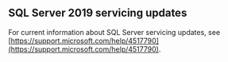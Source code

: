 ## SQL Server 2019 servicing updates

For current information about SQL Server servicing updates, see [https://support.microsoft.com/help/4517790](https://support.microsoft.com/help/4517790).
